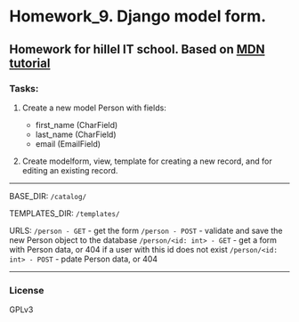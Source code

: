 # Homework_9. Django model form.

Homework for hillel IT school. 
Based on [MDN tutorial](https://developer.mozilla.org/en-US/docs/Learn/Server-side/Django/Tutorial_local_library_website)
---------------------

### Tasks:

1. Create a new model Person with fields:
    - first_name (CharField)
    - last_name (CharField)
    - email (EmailField)

2. Create modelform, view, template for creating a new record, and for editing an existing record.

---------------------
BASE_DIR: `/catalog/`

TEMPLATES_DIR: `/templates/`

URLS: 
  `/person - GET` - get the form
  `/person - POST` - validate and save the new Person object to the database
  `/person/<id: int> - GET` - get a form with Person data, or 404 if a user with this id does not exist
  `/person/<id: int> - POST` - pdate Person data, or 404

---------------------

### License

GPLv3
